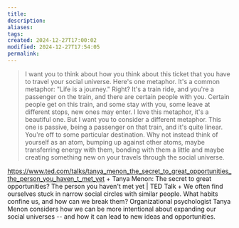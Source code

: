 ```yaml
---
title: 
description: 
aliases: 
tags: 
created: 2024-12-27T17:00:02
modified: 2024-12-27T17:54:05
permalink: 
---
```


> I want you to think about how you think about this ticket that you have to travel your social universe. Here's one metaphor. It's a common metaphor: "Life is a journey." Right? It's a train ride, and you're a passenger on the train, and there are certain people with you. Certain people get on this train, and some stay with you, some leave at different stops, new ones may enter. I love this metaphor, it's a beautiful one. But I want you to consider a different metaphor. This one is passive, being a passenger on that train, and it's quite linear. You're off to some particular destination. Why not instead think of yourself as an atom, bumping up against other atoms, maybe transferring energy with them, bonding with them a little and maybe creating something new on your travels through the social universe.

https://www.ted.com/talks/tanya_menon_the_secret_to_great_opportunities_the_person_you_haven_t_met_yet + Tanya Menon: The secret to great opportunities? The person you haven't met yet | TED Talk + We often find ourselves stuck in narrow social circles with similar people. What habits confine us, and how can we break them? Organizational psychologist Tanya Menon considers how we can be more intentional about expanding our social universes -- and how it can lead to new ideas and opportunities.
